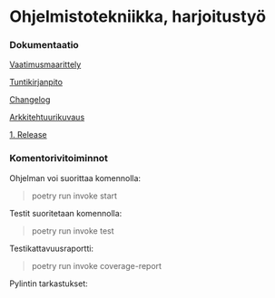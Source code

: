 # Ohjelmistotekniikka, harjoitustyö

### Dokumentaatio

[Vaatimusmaarittely](https://github.com/ellenra/ot-harjoitustyo/blob/master/dokumentaatio/vaatimusmaarittely.md)

[Tuntikirjanpito](https://github.com/ellenra/ot-harjoitustyo/blob/master/dokumentaatio/tuntikirjanpito.md)

[Changelog](https://github.com/ellenra/ot-harjoitustyo/blob/master/dokumentaatio/changelog.md)

[Arkkitehtuurikuvaus](https://github.com/ellenra/ot-harjoitustyo/blob/master/dokumentaatio/arkkitehtuuri.md)

[1. Release](https://github.com/ellenra/ot-harjoitustyo/releases/tag/viikko5)


### Komentorivitoiminnot

Ohjelman voi suorittaa komennolla:
> poetry run invoke start

Testit suoritetaan komennolla:
> poetry run invoke test

Testikattavuusraportti:
> poetry run invoke coverage-report

Pylintin tarkastukset:


